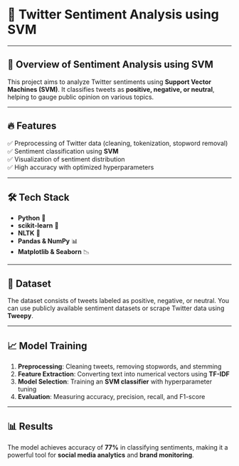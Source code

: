 # 🚀 Twitter Sentiment Analysis using SVM  
---
## 📌 Overview of Sentiment Analysis using SVM  
This project aims to analyze Twitter sentiments using **Support Vector Machines (SVM)**. It classifies tweets as **positive, negative, or neutral**, helping to gauge public opinion on various topics.  

---

## 🔥 Features  
✅ Preprocessing of Twitter data (cleaning, tokenization, stopword removal)  
✅ Sentiment classification using **SVM**  
✅ Visualization of sentiment distribution  
✅ High accuracy with optimized hyperparameters  

---

## 🛠 Tech Stack  
- **Python** 🐍  
- **scikit-learn** 🤖  
- **NLTK** 📝  
- **Pandas & NumPy** 📊  
- **Matplotlib & Seaborn** 📉
  
---

## 📂 Dataset  
The dataset consists of tweets labeled as positive, negative, or neutral. You can use publicly available sentiment datasets or scrape Twitter data using **Tweepy**.  

---

## 📈 Model Training  
1. **Preprocessing**: Cleaning tweets, removing stopwords, and stemming  
2. **Feature Extraction**: Converting text into numerical vectors using **TF-IDF**  
3. **Model Selection**: Training an **SVM classifier** with hyperparameter tuning  
4. **Evaluation**: Measuring accuracy, precision, recall, and F1-score  

---

## 📊 Results  
The model achieves accuracy of **77%** in classifying sentiments, making it a powerful tool for **social media analytics** and **brand monitoring**.  

